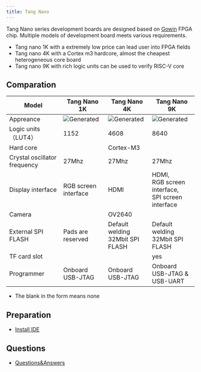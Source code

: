 ```yaml
---
title: Tang Nano
---
```


Tang Nano series development boards are designed based on [Gowin](https://www.gowinsemi.com/en/) FPGA chip. Multiple models of development board meets various requirements. 
- Tang nano 1K with a extremely low price can lead user into FPGA fields
- Tang nano 4K with a Cortex m3 hardcore, almost the cheapest heterogeneous core board
- Tang nano 9K with rich logic units can be used to verify RISC-V core 

## Comparation

| Model     | Tang Nano 1K         | Tang Nano 4K   | Tang Nano 9K        |
| --- | -------- | ----------------- | -------- |
| Appreance             | ![Generated](/hardware/zh/tang/Tang-Nano/assets/clip_image002.gif) | ![Generated](/hardware/zh/tang/Tang-Nano/assets/clip_image004.gif) | ![Generated](/hardware/zh/tang/Tang-Nano/assets/clip_image006.gif) |
| Logic units（LUT4） | 1152                                                         | 4608                                                         | 8640                                                         |
| Hard core       |                                                            | Cortex-M3                                                    |                                                            |
| Crystal oscillator frequency         | 27Mhz                                                        | 27Mhz                                                        | 27Mhz                                                        |
| Display interface         | RGB screen interface                                              | HDMI                                                         | HDMI,<br>  RGB screen interface,<br>  SPI screen interface                      |
| Camera           |                                                            | OV2640                                                   |                                                            |
| External SPI FLASH    | Pads are reserved                                                   | Default welding<br>32Mbit SPI FLASH                                     | Default welding<br>32Mbit SPI FLASH                                     |
| TF card slot           |                                                            |                                                            | yes                                                           |
| Programmer           | Onboard USB-JTAG                                            | Onboard USB-JTAG                                            | Onboard USB-JTAG &<br> USB-UART                                     |

- The blank in the form means none

## Preparation

- [Install IDE](./install-the-ide.md)

## Questions

- [Questions&Answers](./programmer.md)